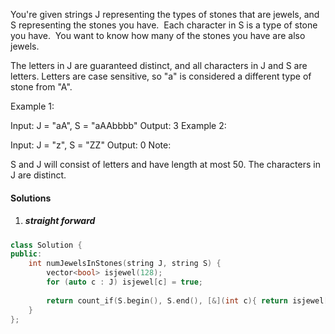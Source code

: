 You're given strings J representing the types of stones that are jewels, and S representing the stones you have.  Each character in S is a type of stone you have.  You want to know how many of the stones you have are also jewels.

The letters in J are guaranteed distinct, and all characters in J and S are letters. Letters are case sensitive, so "a" is considered a different type of stone from "A".

Example 1:

Input: J = "aA", S = "aAAbbbb"
Output: 3
Example 2:

Input: J = "z", S = "ZZ"
Output: 0
Note:

S and J will consist of letters and have length at most 50.
The characters in J are distinct.

#### Solutions

1. ##### straight forward

```cpp
class Solution {
public:
    int numJewelsInStones(string J, string S) {
        vector<bool> isjewel(128);
        for (auto c : J) isjewel[c] = true;
        
        return count_if(S.begin(), S.end(), [&](int c){ return isjewel[c]; });
    }
};
```